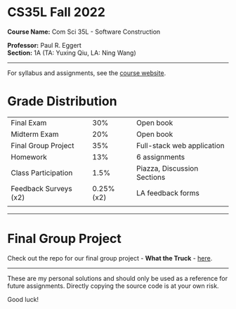 # CS35L Fall 2022
**Course Name:** Com Sci 35L - Software Construction

**Professor:** Paul R. Eggert <br>
**Section:** 1A (TA: Yuxing Qiu, LA: Ning Wang)
<hr>

For syllabus and assignments, see the [course website](https://web.cs.ucla.edu/classes/fall22/cs35L/index.html).

# Grade Distribution

|                       |            |                               |
| --------------------- | ---------- | ----------------------------- |
| Final Exam            | 30%        | Open book                     |
| Midterm Exam          | 20%        | Open book                     |
| Final Group Project   | 35%        | Full-stack web application    |
| Homework              | 13%        | 6 assignments                 |
| Class Participation   | 1.5%       | Piazza, Discussion Sections   |
| Feedback Surveys (x2) | 0.25% (x2) | LA feedback forms             |
|                       |            |                               |

<hr>

# Final Group Project

Check out the repo for our final group project - **What the Truck** - [here](https://github.com/shlokj/what-the-truck).

<hr> 

These are my personal solutions and should only be used as a reference for future assignments. Directly copying the source code is at your own risk.

Good luck!

